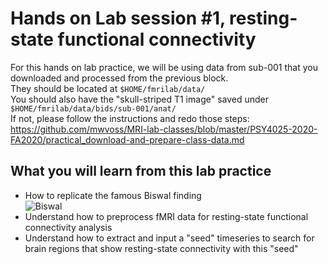 # Hands on Lab session #1, resting-state functional connectivity

For this hands on lab practice, we will be using data from sub-001 that you downloaded and processed from the previous block. \
They should be located at `$HOME/fmrilab/data/`   \
You should also have the "skull-striped T1 image" saved under `$HOME/fmrilab/data/bids/sub-001/anat/` \
If not, please follow the instructions and redo those steps: https://github.com/mwvoss/MRI-lab-classes/blob/master/PSY4025-2020-FA2020/practical_download-and-prepare-class-data.md


## What you will learn from this lab practice
- How to replicate the famous Biswal finding \
![Biswal](https://www.researchgate.net/profile/Felicity_Callard/publication/235626041/figure/fig2/AS:667107696078858@1536062277477/Bharat-Biswal-and-colleagues-1995-first-demonstrated-that-regions-involved-in-a-motor.png)
- Understand how to preprocess fMRI data for resting-state functional connectivity analysis
- Understand how to extract and input a "seed" timeseries to search for brain regions that show resting-state connectivity with this "seed"

